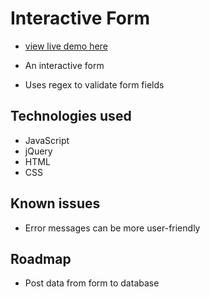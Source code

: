 # Interactive Form

- [view live demo here](https://vital-tech-results.github.io/interactive-jquery-form/)

- An interactive form
- Uses regex to validate form fields

## Technologies used

- JavaScript
- jQuery
- HTML
- CSS

## Known issues

- Error messages can be more user-friendly

## Roadmap

- Post data from form to database
